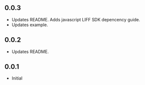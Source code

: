 ## 0.0.3

* Updates README. Adds javascript LIFF SDK depencency guide.
* Updates example.

## 0.0.2

* Updates README.

## 0.0.1

* Initial

